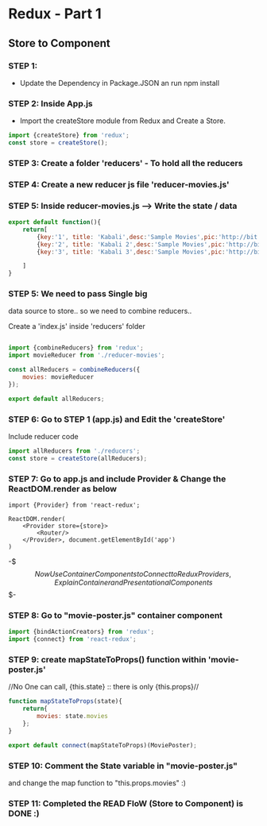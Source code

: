 # Redux - Part 1

## Store to Component

### STEP 1:

* Update the Dependency in Package.JSON an run npm install

### STEP 2: Inside App.js

* Import the createStore module from Redux and Create a Store.

```javascript
import {createStore} from 'redux';
const store = createStore();
```

### STEP 3: Create a folder 'reducers' - To hold all the reducers


### STEP 4: Create a new reducer js file 'reducer-movies.js'

### STEP 5: Inside reducer-movies.js --> Write the state / data
	
```javascript
export default function(){
	return[
		{key:'1', title: 'Kabali',desc:'Sample Movies',pic:'http://bit.do/movie-pic1'},
		{key:'2', title: 'Kabali 2',desc:'Sample Movies',pic:'http://bit.do/movie-pic1'},
		{key:'3', title: 'Kabali 3',desc:'Sample Movies',pic:'http://bit.do/movie-pic1'}

	]
}
```

### STEP 5: We need to pass Single big 
data source to store.. so we need to combine 
reducers..

Create a 'index.js' inside 'reducers' folder

```javascript

import {combineReducers} from 'redux';
import movieReducer from './reducer-movies';

const allReducers = combineReducers({
	movies: movieReducer
});

export default allReducers;

```

### STEP 6: Go to STEP 1 (app.js) and Edit the 'createStore'

Include reducer code 

```javascript
import allReducers from './reducers';
const store = createStore(allReducers);
```

### STEP 7: Go to app.js and include Provider & Change the ReactDOM.render as below

```
import {Provider} from 'react-redux';

ReactDOM.render(
	<Provider store={store}>
		<Router/>
	</Provider>, document.getElementById('app')
)
```

-$$$ Now Use Container Components to Connect to Redux Providers, Explain Container and Presentational Components$$$-


### STEP 8: Go to "movie-poster.js" container component 


```javascript
import {bindActionCreators} from 'redux';
import {connect} from 'react-redux';
```

### STEP 9: create mapStateToProps() function within 'movie-poster.js'

//No One can call, {this.state} :: there is only {this.props}//

```javascript
function mapStateToProps(state){
	return{
		movies: state.movies
	};
}

export default connect(mapStateToProps)(MoviePoster);

```

### STEP 10: Comment the State variable in "movie-poster.js"
and change the map function to "this.props.movies" :)

### STEP 11: Completed the READ FloW (Store to Component) is DONE :)

